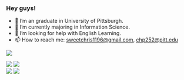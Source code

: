 <!-- ### Hi there 👋 -->

<!--
**Sweet196/Sweet196** is a ✨ _special_ ✨ repository because its `README.md` (this file) appears on your GitHub profile.

Here are some ideas to get you started:

- 🔭 I’m currently working on ...
- 🌱 I’m currently learning ...
- 👯 I’m looking to collaborate on ...
- 🤔 I’m looking for help with ...
- 💬 Ask me about ...
- 📫 How to reach me: ...
- 😄 Pronouns: ...
- ⚡ Fun fact: ...
-->

### Hey guys!
- 🔭 I’m an graduate in University of Pittsburgh.
- 🌱 I’m currently majoring in Information Science.
- 🤔 I’m looking for help with English Learning.
- 📫 How to reach me: sweetchris1196@gmail.com, chp252@pitt.edu

![](http://github-profile-summary-cards.vercel.app/api/cards/profile-details?username=Sweet196&theme=calm)



<div> 
  <img src="http://github-profile-summary-cards.vercel.app/api/cards/repos-per-language?username=Sweet196&theme=calm" />
  <img src="http://github-profile-summary-cards.vercel.app/api/cards/most-commit-language?username=Sweet196&theme=calm" />
</div>

<div> 
  <img src="http://github-profile-summary-cards.vercel.app/api/cards/stats?username=Sweet196&theme=calm" />
  <img src="http://github-profile-summary-cards.vercel.app/api/cards/productive-time?username=Sweet196&theme=calm" />
</div>

